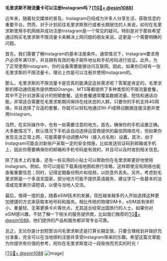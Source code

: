 **毛里求斯不限流量卡可以注册Instagram吗？[[TG💪+ @esim1088](https://t.me/s/esim1088)]**

近年来，随着社交媒体的普及，Instagram已经成为许多人分享生活、获取信息的重要平台。然而，对于计划前往毛里求斯旅行或者长期居住的人来说，如何在毛里求斯使用手机网络并成功注册Instagram是一个常见的疑问。特别是对于那些希望通过购买毛里求斯不限流量卡来解决上网问题的朋友来说，这更是一个需要明确的问题。

首先，我们需要了解Instagram的基本注册条件。通常情况下，Instagram要求用户必须年满13岁，并且拥有有效的电子邮件地址和手机号码进行验证。此外，为了正常使用Instagram，你的设备需要能够访问互联网。因此，如果你已经有一张毛里求斯的不限流量卡，理论上你是可以注册并使用Instagram的。

那么，毛里求斯的不限流量卡是否真的能满足这些需求呢？答案是肯定的。毛里求斯的移动通信服务提供商如Orange、MTS等都提供了多种类型的不限流量套餐，其中不乏针对游客设计的短期套餐。这些套餐通常覆盖数据流量、短信和通话功能，非常适合需要在毛里求斯期间保持在线状态的人群。只要你的手机支持4G网络，并且选择了合适的套餐，你就可以轻松地通过Wi-Fi或移动数据连接注册并使用Instagram。

当然，在实际操作中，也有一些需要注意的地方。首先，确保你的手机设置正确。大多数情况下，默认情况下手机会自动选择运营商提供的最佳网络信号，但如果你发现无法正常上网，可能需要手动调整APN（接入点名称）设置。其次，由于Instagram可能会对新账户采取一定的安全措施，比如发送验证码到邮箱或手机上，因此你需要确保你的邮箱和手机号码是有效的，并且可以及时收到相关信息。

除了技术上的准备，还有一些实用的小贴士可以帮助你在毛里求斯更好地使用Instagram。例如，你可以提前下载离线地图和旅行攻略，这样即使没有网络也能查看重要信息；同时，记得定期备份照片和视频，以防意外丢失。另外，考虑到毛里求斯是一个多语言国家，部分地方可能不提供英语服务，建议学习一些基本的法语或克里奥尔语短语，以便与当地人交流。

最后，值得一提的是，随着eSIM技术的发展，现在越来越多的人开始选择这种更加便捷的方式来获取本地号码和服务。相比传统的物理SIM卡，eSIM具有体积小、重量轻、无需更换卡片等优点，尤其适合经常出国旅行的人士。如果你对eSIM感兴趣，不妨了解一下相关的服务提供商，比如我们推荐的[TG💪+ @esim1088](https://t.me/s/esim1088)，他们提供的产品和服务都非常专业可靠。

总之，无论你是计划短暂访问毛里求斯还是打算长期定居，只要合理规划并做好充分准备，完全可以在当地顺利注册并享受Instagram带来的乐趣。希望这篇文章能为你提供有价值的参考，祝你在毛里求斯度过一段愉快而充实的时光！

[[TG💪+ @esim1088](https://t.me/s/esim1088) ![Image](https://i.postimg.cc/4NQfJmqS/Snipaste-2025-05-13-00-14-12.png)]
